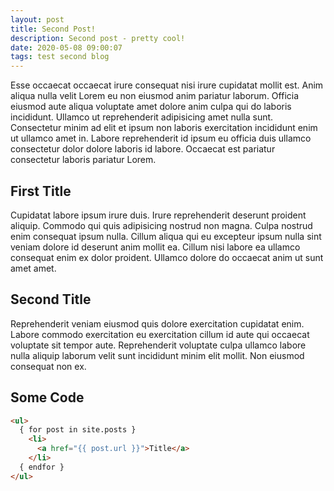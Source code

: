 ```yaml
---
layout: post
title: Second Post!
description: Second post - pretty cool!
date: 2020-05-08 09:00:07
tags: test second blog
---
```


Esse occaecat occaecat irure consequat nisi irure cupidatat mollit est. Anim aliqua nulla velit Lorem eu non eiusmod anim pariatur laborum. Officia eiusmod aute aliqua voluptate amet dolore anim culpa qui do laboris incididunt. Ullamco ut reprehenderit adipisicing amet nulla sunt. Consectetur minim ad elit et ipsum non laboris exercitation incididunt enim ut ullamco amet in. Labore reprehenderit id ipsum eu officia duis ullamco consectetur dolor dolore laboris id labore. Occaecat est pariatur consectetur laboris pariatur Lorem. 
  
<!--more-->
## First Title

Cupidatat labore ipsum irure duis. Irure reprehenderit deserunt proident aliquip. Commodo qui quis adipisicing nostrud non magna. Culpa nostrud enim consequat ipsum nulla. Cillum aliqua qui eu excepteur ipsum nulla sint veniam dolore id deserunt anim mollit ea. Cillum nisi labore ea ullamco consequat enim ex dolor proident. Ullamco dolore do occaecat anim ut sunt amet amet.  
  
## Second Title

Reprehenderit veniam eiusmod quis dolore exercitation cupidatat enim. Labore commodo exercitation eu exercitation cillum id aute qui occaecat voluptate sit tempor aute. Reprehenderit voluptate culpa ullamco labore nulla aliquip laborum velit sunt incididunt minim elit mollit. Non eiusmod consequat non ex.  
  
## Some Code

```html
<ul>
  { for post in site.posts }
    <li>
      <a href="{{ post.url }}">Title</a>
    </li>
  { endfor }
</ul>
```
